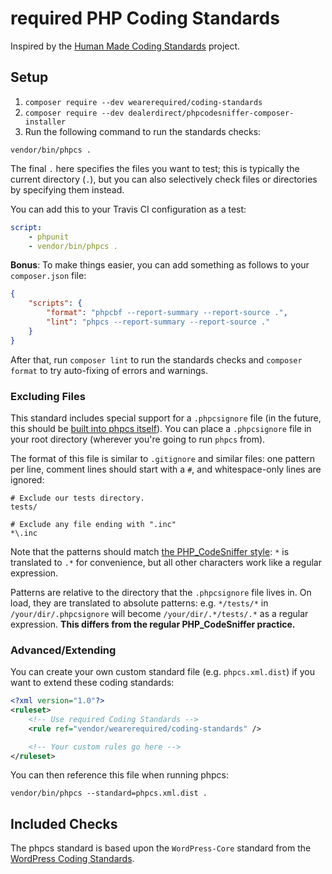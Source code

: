# required PHP Coding Standards

Inspired by the [Human Made Coding Standards](https://github.com/humanmade/coding-standards) project.

## Setup

1. `composer require --dev wearerequired/coding-standards`
2. `composer require --dev dealerdirect/phpcodesniffer-composer-installer`
3. Run the following command to run the standards checks:

```
vendor/bin/phpcs .
```

The final `.` here specifies the files you want to test; this is typically the current directory (`.`), but you can also selectively check files or directories by specifying them instead.

You can add this to your Travis CI configuration as a test:

```yaml
script:
	- phpunit
	- vendor/bin/phpcs .
```

**Bonus**: To make things easier, you can add something as follows to your `composer.json` file:

```json
{
	"scripts": {
		"format": "phpcbf --report-summary --report-source .",
		"lint": "phpcs --report-summary --report-source ."
	}
}
```

After that, run `composer lint` to run the standards checks and `composer format` to try auto-fixing of errors and warnings.

### Excluding Files

This standard includes special support for a `.phpcsignore` file (in the future, this should be [built into phpcs itself](https://github.com/squizlabs/PHP_CodeSniffer/issues/1884)). You can place a `.phpcsignore` file in your root directory (wherever you're going to run `phpcs` from).

The format of this file is similar to `.gitignore` and similar files: one pattern per line, comment lines should start with a `#`, and whitespace-only lines are ignored:

```
# Exclude our tests directory.
tests/

# Exclude any file ending with ".inc"
*\.inc
```

Note that the patterns should match [the PHP_CodeSniffer style](https://github.com/squizlabs/PHP_CodeSniffer/wiki/Advanced-Usage#ignoring-files-and-folders): `*` is translated to `.*` for convenience, but all other characters work like a regular expression.

Patterns are relative to the directory that the `.phpcsignore` file lives in. On load, they are translated to absolute patterns: e.g. `*/tests/*` in `/your/dir/.phpcsignore` will become `/your/dir/.*/tests/.*` as a regular expression. **This differs from the regular PHP_CodeSniffer practice.**

### Advanced/Extending

You can create your own custom standard file (e.g. `phpcs.xml.dist`) if you want to extend these coding standards:

```xml
<?xml version="1.0"?>
<ruleset>
	<!-- Use required Coding Standards -->
	<rule ref="vendor/wearerequired/coding-standards" />

	<!-- Your custom rules go here -->
</ruleset>
```

You can then reference this file when running phpcs:

```
vendor/bin/phpcs --standard=phpcs.xml.dist .
```

## Included Checks

The phpcs standard is based upon the `WordPress-Core` standard from the [WordPress Coding Standards](https://github.com/WordPress-Coding-Standards/WordPress-Coding-Standards).

